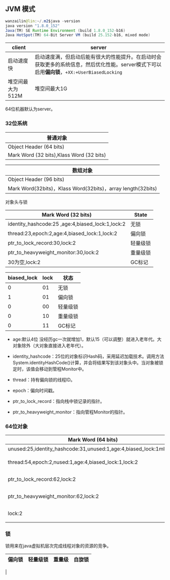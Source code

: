 

## JVM 模式

``` java
wanzailin@lin:~/.m2$java -version
java version "1.8.0_152"
Java(TM) SE Runtime Environment (build 1.8.0_152-b16)
Java HotSpot(TM) 64-Bit Server VM (build 25.152-b16, mixed mode)
```


|client|server|
|---|---|
|启动速度快|启动速度满，但启动后能有很大的性能提升。在启动时会获取更多的系统信息，然后优化性能。server模式下可以启用**偏向锁**，`+XX:+UserBiasedLocking`|
|堆空间最大为512M|堆空间最大1G|

64位机器默认为server。


### 32位系统

|普通对象|
|---|
|Object Header (64 bits)|
|Mark Word (32 bits),Klass Word (32 bits)|


|数组对象|
|----|
|Object Header (96 bits)|
|Mark Word(32bits)，Klass Word(32bits)，array length(32bits)




对象头与锁

|Mark Word (32 bits)|State|
|----|------|
|identity_hashcode:25 ,age:4,biased_lock:1,lock:2|无锁|
|thread:23,epoch:2,age:4,biased_lock:1,lock:2| 偏向锁 |
| ptr_to_lock_record:30,lock:2 |轻量级锁|
| ptr_to_heavyweight_monitor:30,lock:2 |重量级锁|
|30为空,lock:2 |GC标记|





|biased_lock|lock|状态|
|-----------|----|----|
|0	|01	|无锁|
|1	|01	|偏向锁|
|0  |00|轻量级锁|
|0	|10|重量级锁|
|0	|11|GC标记|

+ age:默认4位 没经历gc一次就增加1，默认15（可以调整）就进入老年代。大对象除外（大对象直接进入老年代）。

+ identity_hashcode：25位的对象标识Hash码，采用延迟加载技术。调用方法System.identityHashCode()计算，并会将结果写到该对象头中。当对象被锁定时，该值会移动到管程Monitor中。
+ thread：持有偏向锁的线程ID。
+ epoch：偏向时间戳。
+ ptr_to_lock_record：指向栈中锁记录的指针。
+ ptr_to_heavyweight_monitor：指向管程Monitor的指针。




### 64位对象


|Mark Word (64 bits)|State|
|-------|-----------------|
|unused:25,identity_hashcode:31,unused:1,age:4,biased_lock:1mlock:2 |无锁|
| thread:54,epoch:2,nused:1,age:4,biased_lock:1,lock:2|偏向锁|
|ptr_to_lock_record:62,lock:2|轻量级锁|
|ptr_to_heavyweight_monitor:62,lock:2|重量级锁|
| lock:2 |GC标记|


### 锁

锁用来在java虚拟机层次完成线程对象的资源的竞争。


|偏向锁|轻量级锁|重量级|自旋锁|
|-----|-------|----|-----|
|